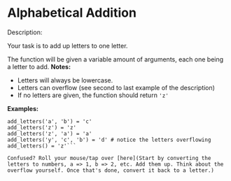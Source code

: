 # Alphabetical Addition
Description:

Your task is to add up letters to one letter.

The function will be given a variable amount of arguments, each one being a letter to add.
**Notes:**

* Letters will always be lowercase.
* Letters can overflow (see second to last example of the description)
* If no letters are given, the function should return ```'z'```

**Examples:**

```add_letters('a', 'b', 'c') = 'f'
add_letters('a', 'b') = 'c'
add_letters('z') = 'z'
add_letters('z', 'a') = 'a'
add_letters('y', 'c', 'b') = 'd' # notice the letters overflowing
add_letters() = 'z'```

Confused? Roll your mouse/tap over [here](Start by converting the letters to numbers, a => 1, b => 2, etc. Add them up. Think about the overflow yourself. Once that's done, convert it back to a letter.)